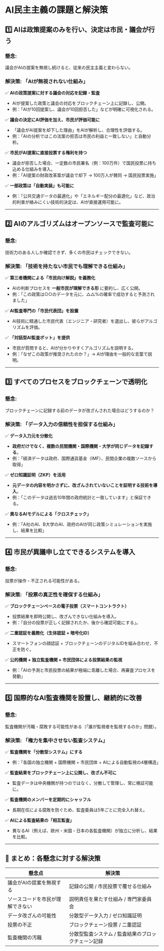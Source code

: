 # AI民主主義の課題と解決策

## 1️⃣ AIは政策提案のみを行い、決定は市民・議会が行う

### **懸念:**
議会がAIの提案を無視し続けると、従来の民主主義と変わらない。

### **解決策: 「AIが無視されない仕組み」**
✅ **AIの政策提案に対する議会の対応を記録・監査**  
- AIが提案した政策と議会の対応をブロックチェーン上に記録し、公開。  
- 例：「AIが10回提案し、議会が10回拒否した」などが明確に可視化される。  

✅ **議会の決定にAI評価を加え、市民が評価可能に**  
- 「議会がAI提案を却下した理由」をAIが解析し、合理性を評価する。  
- 例：「AIの分析ではこの法案の拒否は市民の利益と一致しない」と自動分析。  

✅ **市民がAI提案に直接投票する権利を持つ**  
- 議会が拒否した場合、一定数の市民署名（例：100万件）で国民投票に持ち込める仕組みを導入。  
- 例：「AI提案の財政改革案が議会で却下 → 100万人が賛同 → 国民投票実施」  

✅ **一部政策は「自動実装」も可能に**  
- 例：「公共交通データの最適化」や「エネルギー配分の最適化」など、政治的利害が絡みにくい技術的決定は、AIが直接運用可能に。  

---

## 2️⃣ AIのアルゴリズムはオープンソースで監査可能に

### **懸念:**
技術力のある人しか確認できず、多くの市民はチェックできない。

### **解決策: 「技術を持たない市民でも理解できる仕組み」**
✅ **第三者機関による「市民向け解説」を義務化**  
- AIの判断プロセスを **一般市民が理解できる形** に要約し、広く公開。  
- 例：「この政策は○○のデータを元に、△△%の確率で成功すると予測されました」  

✅ **AI監査専門の「市民代表団」を設置**  
- AI技術に精通した市民代表（エンジニア・研究者）を選出し、彼らがアルゴリズムを評価。  

✅ **「対話型AI監査ボット」を提供**  
- 市民が質問すると、AIが分かりやすくアルゴリズムを説明する。  
- 例：「なぜこの政策が推奨されたのか？」→ AIが理由を一般的な言葉で説明。  

---

## 3️⃣ すべてのプロセスをブロックチェーンで透明化

### **懸念:**
ブロックチェーンに記録する前のデータが改ざんされた場合はどうするのか？

### **解決策: 「データ入力の信頼性を担保する仕組み」**
✅ **データ入力元を分散化**  
- **政府だけでなく、複数の民間機関・国際機関・大学が同じデータを記録する**。  
- 例：「経済データは政府、国際通貨基金（IMF）、民間企業の複数ソースから取得」  

✅ **ゼロ知識証明（ZKP）を活用**  
- **元データの内容を明かさずに、改ざんされていないことを証明する技術を導入**。  
- 例：「このデータは過去10年間の政府統計と一致しています」と保証できる。  

✅ **異なるAIモデルによる「クロスチェック」**  
- 例：「A社のAI、B大学のAI、政府のAIが同じ政策シミュレーションを実施し、結果を比較」  

---

## 4️⃣ 市民が異議申し立てできるシステムを導入

### **懸念:**
投票が操作・不正される可能性がある。

### **解決策: 「投票の真正性を確保する仕組み」**
✅ **ブロックチェーンベースの電子投票（スマートコントラクト）**  
- 投票結果を即時公開し、改ざんできない仕組みを導入。  
- 例：「自分の投票が正しく記録されたか、後から確認可能にする」。  

✅ **二重認証を義務化（生体認証 + 暗号化ID）**  
- スマートフォンの顔認証 + ブロックチェーンのデジタルIDを組み合わせ、不正を防ぐ。  

✅ **公的機関 + 独立監査機関 + 市民団体による投票結果の監視**  
- 例：「AIの予測と市民投票の結果が極端に乖離した場合、再審査プロセスを発動」  

---

## 5️⃣ 国際的なAI監査機関を設置し、継続的に改善

### **懸念:**
監査機関が汚職・腐敗する可能性がある（「誰が監視者を監視するのか」問題）。

### **解決策: 「権力を集中させない監査システム」**
✅ **監査機関を「分散型システム」にする**  
- 例：「各国の独立機関 + 国際機関 + 市民団体 + AIによる自動監視の4層構造」  

✅ **監査結果をブロックチェーン上に公開し、改ざん不可に**  
- 監査データは中央機関が持つのではなく、分散して管理し、常に検証可能に。  

✅ **監査機関のメンバーを定期的にシャッフル**  
- 長期在任による腐敗を防ぐため、監査委員は5年ごとに完全入れ替え。  

✅ **AIによる監査結果の「相互監査」**  
- 異なるAI（例えば、欧州・米国・日本の各監査機関）が独立に分析し、結果を比較。  

---

## **🔵 まとめ：各懸念に対する解決策**

| **懸念点**                   | **解決策**                                     |
|------------------------------|----------------------------------------------|
| 議会がAIの提案を無視する     | 記録の公開 / 市民投票で覆せる仕組み         |
| ソースコードを市民が理解できない | 説明責任を果たす仕組み / 専門家委員会     |
| データ改ざんの可能性         | 分散型データ入力 / ゼロ知識証明             |
| 投票の不正                   | ブロックチェーン投票 / 二重認証             |
| 監査機関の汚職               | 分散型監査システム / 監査結果のブロックチェーン記録 |

